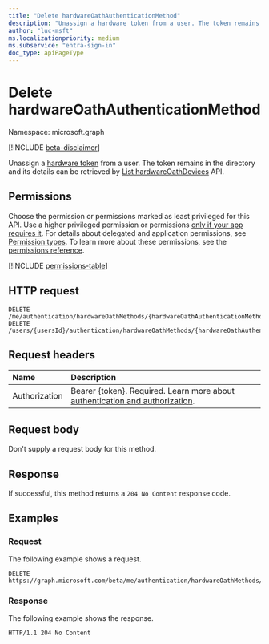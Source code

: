 ```yaml
---
title: "Delete hardwareOathAuthenticationMethod"
description: "Unassign a hardware token from a user. The token remains in the directory."
author: "luc-msft"
ms.localizationpriority: medium
ms.subservice: "entra-sign-in"
doc_type: apiPageType
---
```


# Delete hardwareOathAuthenticationMethod

Namespace: microsoft.graph

[!INCLUDE [beta-disclaimer](../../includes/beta-disclaimer.md)]

Unassign a [hardware token](../resources/hardwareoathauthenticationmethod.md) from a user. The token remains in the directory and its details can be retrieved by [List hardwareOathDevices](authenticationmethoddevice-list-hardwareoathdevices.md) API.

## Permissions

Choose the permission or permissions marked as least privileged for this API. Use a higher privileged permission or permissions [only if your app requires it](/graph/permissions-overview#best-practices-for-using-microsoft-graph-permissions). For details about delegated and application permissions, see [Permission types](/graph/permissions-overview#permission-types). To learn more about these permissions, see the [permissions reference](/graph/permissions-reference).

<!-- {
  "blockType": "permissions",
  "name": "authentication-delete-hardwareoathmethods-permissions"
}
-->
[!INCLUDE [permissions-table](../includes/permissions/authentication-delete-hardwareoathmethods-permissions.md)]

## HTTP request

<!-- {
  "blockType": "ignored"
}
-->
``` http
DELETE /me/authentication/hardwareOathMethods/{hardwareOathAuthenticationMethodId}
DELETE /users/{usersId}/authentication/hardwareOathMethods/{hardwareOathAuthenticationMethodId}
```

## Request headers

|Name|Description|
|:---|:---|
|Authorization|Bearer {token}. Required. Learn more about [authentication and authorization](/graph/auth/auth-concepts).|

## Request body

Don't supply a request body for this method.

## Response

If successful, this method returns a `204 No Content` response code.

## Examples

### Request

The following example shows a request.
<!-- {
  "blockType": "request",
  "name": "delete_hardwareoathauthenticationmethod"
}
-->
``` http
DELETE https://graph.microsoft.com/beta/me/authentication/hardwareOathMethods/{hardwareOathAuthenticationMethodId}
```


### Response

The following example shows the response.
<!-- {
  "blockType": "response",
  "truncated": true
}
-->
``` http
HTTP/1.1 204 No Content
```

